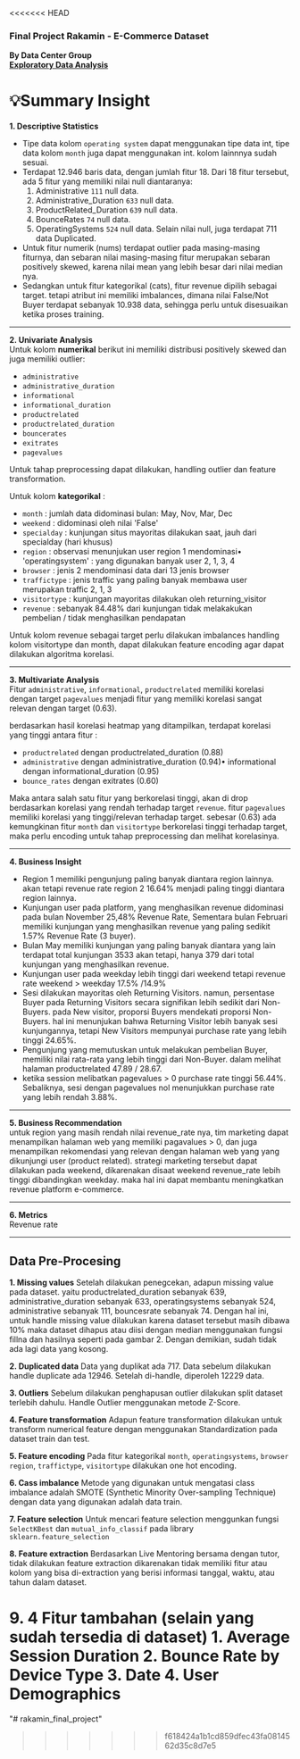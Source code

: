<<<<<<< HEAD
### Final Project Rakamin - E-Commerce Dataset 
<b>By Data Center Group</b><br>
[**Exploratory Data Analysis**](https://github.com/Adhete/final_project_rakamin/blob/main/ecommerce_finpro.ipynb "Data Preprocessing")
# 💡Summary Insight
**1. Descriptive Statistics**
- Tipe data kolom `operating system` dapat menggunakan tipe data int,
tipe data kolom `month` juga dapat menggunakan int. kolom lainnnya sudah sesuai.
- Terdapat 12.946 baris data, dengan jumlah fitur 18. Dari 18 fitur tersebut, ada 5 fitur yang memiliki nilai null diantaranya:
	1. Administrative `111` null data.
	2. Administrative_Duration `633` null data.
	3. ProductRelated_Duration `639` null data.
	4. BounceRates `74` null data.
	5. OperatingSystems `524` null data.
Selain nilai null, juga terdapat 711 data Duplicated.
- Untuk fitur numerik (nums) terdapat outlier pada masing-masing fiturnya, dan sebaran nilai masing-masing fitur merupakan sebaran positively skewed, karena nilai mean yang lebih besar dari nilai median nya.
- Sedangkan untuk fitur kategorikal (cats), fitur revenue dipilih sebagai target. tetapi atribut ini memiliki imbalances, dimana nilai False/Not Buyer terdapat sebanyak 10.938 data, sehingga perlu untuk disesuaikan ketika proses training.

------------
**2. Univariate Analysis**<br>
Untuk kolom **numerikal** berikut ini memiliki distribusi positively skewed
dan juga memiliki outlier:
- `administrative`
- `administrative_duration`
- `informational`
- `informational_duration`
- `productrelated`
- `productrelated_duration`
- `bouncerates`
- `exitrates`
- `pagevalues`

Untuk tahap preprocessing dapat dilakukan, handling outlier dan feature
transformation.

Untuk kolom **kategorikal** :
- `month` : jumlah data didominasi bulan: May, Nov, Mar, Dec
- `weekend` : didominasi oleh nilai 'False'
- `specialday` : kunjungan situs mayoritas dilakukan saat, jauh dari specialday (hari khusus)
- `region` : observasi menunjukan user region 1 mendominasi• 'operatingsystem' : yang digunakan banyak user 2, 1, 3, 4
- `browser` : jenis 2 mendominasi data dari 13 jenis browser
- `traffictype` : jenis traffic yang paling banyak membawa user
merupakan traffic 2, 1, 3
- `visitortype` : kunjungan mayoritas dilakukan oleh
returning_visitor
- `revenue` : sebanyak 84.48% dari kunjungan tidak melakakukan
pembelian / tidak menghasilkan pendapatan

Untuk kolom revenue sebagai target perlu dilakukan imbalances handling kolom visitortype dan month, dapat dilakukan feature encoding agar dapat dilakukan algoritma korelasi.

------------

**3. Multivariate Analysis**<br>
Fitur `administrative`, `informational`, `productrelated` memiliki korelasi dengan target `pagevalues` menjadi fitur yang memiliki korelasi sangat relevan dengan target (0.63).

berdasarkan hasil korelasi heatmap yang ditampilkan, terdapat korelasi
yang tinggi antara fitur :
- `productrelated` dengan productrelated_duration (0.88)
- `administrative` dengan administrative_duration (0.94)• informational dengan informational_duration (0.95)
- `bounce_rates` dengan exitrates (0.60)

Maka antara salah satu fitur yang berkorelasi tinggi, akan di drop berdasarkan korelasi yang rendah terhadap target `revenue`. fitur `pagevalues` memiliki korelasi yang tinggi/relevan terhadap target. sebesar (0.63) ada kemungkinan fitur `month` dan `visitortype` berkorelasi tinggi terhadap target, maka perlu encoding untuk tahap preprocessing dan melihat korelasinya.

------------

**4. Business Insight**
- Region 1 memiliki pengunjung paling banyak diantara region lainnya. akan tetapi revenue rate region 2 16.64% menjadi paling tinggi diantara region lainnya.
- Kunjungan user pada platform, yang menghasilkan revenue didominasi pada bulan November 25,48% Revenue Rate, Sementara bulan Februari memiliki kunjungan yang menghasilkan revenue yang paling sedikit 1.57% Revenue Rate (3 buyer).
- Bulan May memiliki kunjungan yang paling banyak diantara yang lain terdapat total kunjungan 3533 akan tetapi, hanya 379 dari total kunjungan yang menghasilkan revenue.
- Kunjungan user pada weekday lebih tinggi dari weekend tetapi revenue rate weekend > weekday 17.5% /14.9%
- Sesi dilakukan mayoritas oleh Returning Visitors. namun, persentase Buyer pada Returning Visitors secara signifikan lebih sedikit dari Non-Buyers. pada New visitor, proporsi Buyers mendekati proporsi Non-Buyers. hal ini menunjukan bahwa Returning Visitor lebih banyak sesi kunjungannya, tetapi New Visitors mempunyai purchase rate yang lebih tinggi 24.65%.
- Pengunjung yang memutuskan untuk melakukan pembelian Buyer, memiliki nilai rata-rata yang lebih tinggi dari Non-Buyer. dalam melihat halaman productrelated 47.89 / 28.67.
- ketika session melibatkan pagevalues > 0 purchase rate tinggi 56.44%. Sebaliknya, sesi dengan pagevalues nol menunjukkan purchase rate yang lebih rendah 3.88%.


------------
**5. Business Recommendation**<br>
untuk region yang masih rendah nilai revenue_rate nya, tim marketing dapat menampilkan halaman web yang memiliki pagavalues > 0, dan juga menampilkan rekomendasi yang relevan dengan halaman web yang yang dikunjungi user (product related). strategi marketing tersebut dapat dilakukan pada weekend, dikarenakan disaat weekend revenue_rate lebih tinggi dibandingkan weekday. maka hal ini dapat membantu meningkatkan revenue platform e-commerce.


------------


**6. Metrics**<br>
Revenue rate

------------

## Data Pre-Procesing

**1. Missing values**
Setelah dilakukan penegcekan, adapun missing value pada dataset. yaitu productrelated_duration sebanyak 639, administrative_duration sebanyak 633, operatingsystems sebanyak 524, administrative sebanyak 111, bouncesrate sebanyak 74. Dengan hal ini, untuk handle missing value dilakukan karena dataset tersebut masih dibawa 10% maka dataset dihapus atau diisi dengan median menggunakan fungsi fillna dan hasilnya seperti pada gambar 2. Dengan demikian, sudah tidak ada lagi data yang kosong.

**2. Duplicated data**
Data yang duplikat ada 717. Data sebelum dilakukan handle duplicate ada 12946. Setelah di-handle, diperoleh 12229 data.

**3. Outliers**
Sebelum dilakukan penghapusan outlier dilakukan split dataset terlebih dahulu. Handle Outlier menggunakan metode Z-Score.

**4. Feature transformation**
Adapun feature transformation dilakukan untuk transform numerical feature dengan menggunakan Standardization pada dataset train dan test.

**5. Feature encoding**
Pada fitur kategorikal `month`, `operatingsystems`, `browser` `region`, `traffictype`, `visitortype` dilakukan one hot encoding.

**6. Cass imbalance**
Metode yang digunakan untuk mengatasi class imbalance adalah SMOTE (Synthetic Minority Over-sampling Technique) dengan data yang digunakan adalah data train.

**7. Feature selection**
Untuk mencari feature selection menggunkan fungsi `SelectKBest` dan `mutual_info_classif` pada library `sklearn.feature_selection`

**8. Feature extraction**
Berdasarkan Live Mentoring bersama dengan tutor, tidak dilakukan feature extraction dikarenakan tidak memiliki fitur atau kolom yang bisa di-extraction yang berisi informasi tanggal, waktu, atau tahun dalam dataset.

**9. 4 Fitur tambahan (selain yang sudah tersedia di dataset)**
		1.  Average Session Duration
		2.  Bounce Rate by Device Type
		3.  Date
		4.  User Demographics
=======
"# rakamin_final_project" 
>>>>>>> f618424a1b1cd859dfec43fa0814562d35c8d7e5
